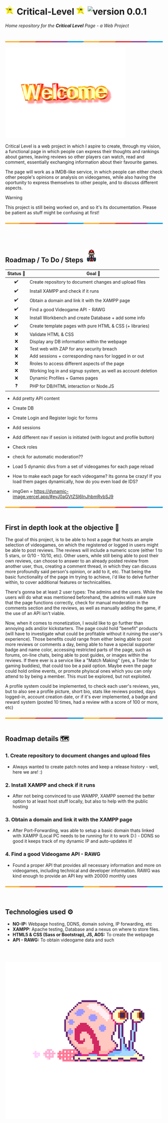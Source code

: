 # <img src="https://github.com/Jozaru27/Critical-Level/blob/main/media/star-spinning.gif" width="30" height="30"/> Critical-Level <img src="https://github.com/Jozaru27/Critical-Level/blob/main/media/star-spinning.gif" width="30" height="30"/> ![version 0.0.1](https://img.shields.io/badge/version-0.0.1-brightgreen)
<!-- BADGE TAKEN FROM: https://tekiter.github.io/shields-craft/ -->
*Home repository for the ***Critical Level*** Page - a Web Project* <br><br>

![](https://github.com/Jozaru27/Critical-Level/blob/main/media/separator.png)

![](https://github.com/Jozaru27/Critical-Level/blob/main/media/welcome.gif)

Critical Level is a web project in which I aspire to create, through my vision, a functional page in which people can express their thoughts and rankings about games, leaving reviews so other players can watch, read and comment, essentially exchanging information about their favourite games. 

The page will work as a IMDB-like service, in which people can either check other people's opinions or analysis on videogames, while also having the oportunity to express themselves to other people, and to discuss different aspects.

> [!WARNING]
> This project is still being worked on, and so it's its documentation. Please be patient as stuff might be confusing at first!

![](https://github.com/Jozaru27/Critical-Level/blob/main/media/separator.png)

<br><br>
## Roadmap / To Do / Steps <img src="https://github.com/Jozaru27/Critical-Level/blob/main/media/mario.gif" width="42" height="42"/>

| Status 📍 | Goal 🚀 |
| :---: | --- |
| ✔️ | Create repository to document changes and upload files  |
| ✔️ | Install XAMPP and check if it runs  |
| ✔️ | Obtain a domain and link it with the XAMPP page  |
| ✔️ | Find a good Videogame API - RAWG |
| ❌ | Install Workbench and create Database + add some info |
| ✔️ | Create template pages with pure HTML & CSS (+ libraries) |
| ❌ | Validate HTML & CSS |
| ❌ | Display any DB information within the webpage  |
| ❌ | Test web with ZAP for any security breach |
| ❌ | Add sessions + corresponding navs for logged in or out |
| ❌ | Rroles to access different aspects of the page |
| ❌ | Working log in and signup system, as well as account deletion |
| ❌ | Dynamic Profiles + Games pages |
| ❓ | PHP for DB/HTML interaction or Node.JS  |

* Add pretty API content
* Create DB
* Create Login and Register logic for forms
* Add sessions 
* Add different nav if sesion is initiated (with logout and profile button)
* Check roles

* check for automatic moderation??
* Load 5 dynamic divs from a set of videogames for each page reload
* How to make each page for each videogame? Its gonna be crazy! If you load them pages dynamically, how do you even load de IDS?
* imgGen = https://dynamic-image.vercel.app/#eyJ0aGVtZSI6InJhbmRvbSJ9

![](https://github.com/Jozaru27/Critical-Level/blob/main/media/separator.png)
<br><br>

## First in depth look at the objective 🎯

The goal of this project, is to be able to host a page that hosts an ample selection of videogames, on which the registered or logged in users might be able to post reviews. The reviews will include a numeric score (either 1 to 5 stars, or 0/10 - 10/10, etc).
Other users, while still being able to post their own reviews, can choose to answer to an already posted review from another user, thus, creating a comment thread, in which they can discuss more profoundly said person's opinion, or add to it, etc.
That being the basic functionality of the page im trying to achieve, i'd like to delve further within, to cover additional features or technicalities. 

There's gonna be at least 2 user types: The admins and the users. While the users will do what was mentioned beforehand, the admins will make sure that the page functions correctly, check for manual moderation in the comments section and the reviews, as well as
manually adding the game, if the use of an API isn't viable. 

Now, when it comes to monetization, I would like to go further than annoying ads and/or kickstarters. The page could hold "benefit" products (will have to investigate what could be profitable without it ruining the user's experience). Those benefits could range from either being able to post more reviews or comments a day, being able to have a special supporter badge and name color, accessing restricted parts of the page, such as forums, on-line chats, being able to post guides, or images within the reviews. If there ever is a service like a "Match Making" (yes, a Tinder for gaming buddies), that could too be a paid option. Maybe even the page could hold online events, or promote phyiscal ones which you can only attend to by being a member. This must be explored, but not exploited.

A profile system could be implemented, to check each user's reviews, yes, but to also see a profile picture, short bio, stats like reviews posted, days logged-in, account creation date, or if it's ever implemented, a badge and reward system (posted 10 times, had a review with a score of 100 or more, etc)

![](https://github.com/Jozaru27/Critical-Level/blob/main/media/separator.png)
<br><br>


## Roadmap details 🗺️
  
  
### 1. Create repository to document changes and upload files
   - Always wanted to create patch notes and keep a release history - well, here we are! :)
### 2. Install XAMPP and check if it runs
   - After not being convinced to use WAMPP, XAMPP seemed the better option to at least host stuff locally, but also to help with the public hosting
### 3. Obtain a domain and link it with the XAMPP page
   - After Port-Forwarding, was able to setup a basic domain thats linked with XAMPP (Local PC needs to be running for it to work D:) - DDNS so good it keeps track of my dynamic IP and auto-updates it!
### 4. Find a good Videogame API - RAWG
   - Found a proper API that provides all necessary information and more on videogames, including technical and developer information. RAWG was kind enough to provide an API key with 20000 monthly uses
<!-- Other API's: SteamWebAPI, IGDB, RAWG, Launchbox, Openretro, MobyGames, Metropolis Launcher, Screenscraper, Skraper, TheGamesDB, GameTDB, Giant Bomb--> 

![](https://github.com/Jozaru27/Critical-Level/blob/main/media/separator.png)
<br><br><br>

## Technologies used ⚙️

* **NO-IP:** Webpage hosting, DDNS, domain solving, IP forwarding, etc
* **XAMPP:** Apache testing, Database and a nexus on where to store files.
* **HTML5 & CSS (Sass or Bootstrap), JS, AOS:** To create the webpage
* **API - RAWG:** To obtain videogame data and such

<br><br>

![](https://github.com/Jozaru27/Critical-Level/blob/main/media/gary.gif)
